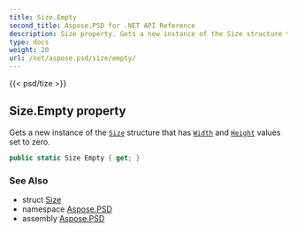 ```yaml
---
title: Size.Empty
second_title: Aspose.PSD for .NET API Reference
description: Size property. Gets a new instance of the Size structure that has Width and Height values set to zero
type: docs
weight: 20
url: /net/aspose.psd/size/empty/
---
```

{{< psd/tize >}}
## Size.Empty property

Gets a new instance of the [`Size`](../) structure that has [`Width`](../width/) and [`Height`](../height/) values set to zero.

```csharp
public static Size Empty { get; }
```

### See Also

* struct [Size](../)
* namespace [Aspose.PSD](../../size/)
* assembly [Aspose.PSD](../../../)


